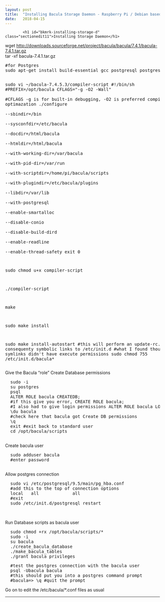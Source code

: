 ```yaml
---
layout: post
title:  "Installing Bacula Storage Daemon - Raspberry Pi / Debian based systems"
date:   2018-04-15
---
```


            <h1 id="bkmrk-installing-storage-d" class="sectionedit11">Installing Storage Daemon</h1>
<p id="bkmrk-wget-http%3A%2F%2Fdownload-0">wget <a class="urlextern" title="http://downloads.sourceforge.net/project/bacula/bacula/7.4.1/bacula-7.4.1.tar.gz" href="http://downloads.sourceforge.net/project/bacula/bacula/7.4.1/bacula-7.4.1.tar.gz" rel="nofollow">http://downloads.sourceforge.net/project/bacula/bacula/7.4.1/bacula-7.4.1.tar.gz</a> <br> tar -xf bacula-7.4.1.tar.gz</p>
<pre class="code" id="bkmrk-%23for-postgres-sudo-a">#for Postgres
sudo apt-get install build-essential gcc postgresql postgresql-server-dev-all

sudo vi ~/bacula-7.4.5.3/compiler-script
      #!/bin/sh
      #PREFIX=/opt/bacula
      CFLAGS="-g -O2 -Wall" \
      #CFLAGS -g is for built-in debugging, -O2 is preferred compiler optimazation
      ./configure \
            --sbindir=/bin \
            --sysconfdir=/etc/bacula \
            --docdir=/html/bacula \
            --htmldir=/html/bacula \
            --with-working-dir=/var/bacula \
            --with-pid-dir=/var/run \
            --with-scriptdir=/home/pi/bacula/scripts \
            --with-plugindir=/etc/bacula/plugins \
            --libdir=/var/lib \
            --with-postgresql \
            --enable-smartalloc \
            --disable-conio \
            --disable-build-dird \
            --enable-readline \
            --enable-thread-safety
    exit 0

sudo chmod u+x compiler-script
  
./compiler-script

make
  
sudo make install
  
sudo make install-autostart
#this will perform an update-rc.d and consequenty symbolic links to /etc/init.d
#what I found though, was the symlinks didn't have execute permissions
sudo chmod 755 /etc/init.d/bacula*
</pre>
<p id="bkmrk-give-the-bacula-%E2%80%9Cr-0">Give the Bacula “role” Create Database permissions</p>
<pre class="code" id="bkmrk-sudo--i-su-postgres--0">  sudo -i
  su postgres
  psql
  ALTER ROLE bacula CREATEDB;
  #if this give you error, CREATE ROLE bacula;
  #I also had to give login permissions ALTER ROLE bacula LOGIN;
  \du bacula
  #check here that bacula got Create DB permissions
  \q
  exit #exit back to standard user
  cd /opt/bacula/scripts
  </pre>
<p id="bkmrk-create-bacula-user-0">Create bacula user</p>
<pre class="code" id="bkmrk-sudo-adduser-bacula--0">  sudo adduser bacula
  #enter password
  </pre>
<p id="bkmrk-allow-postgres-conne-0">Allow postgres connection</p>
<pre class="code" id="bkmrk-sudo-vi-%2Fetc%2Fpostgre-0">  sudo vi /etc/postgresql/9.5/main/pg_hba.conf
  #add this to the top of connection options
  local   all             all                                     trust
  #exit
  sudo /etc/init.d/postgresql restart
  
  </pre>
<p id="bkmrk-run-database-scripts-0">Run Database scripts as bacula user</p>
<pre class="code" id="bkmrk-sudo-chmod-%2Brx-%2Fopt%2F-1">  sudo chmod +rx /opt/bacula/scripts/*
  sudo -i
  su bacula
  ./create_bacula_database 
  ./make_bacula_tables
  ./grant_bacula_privileges </pre>
<pre class="code" id="bkmrk-%23test-the-postgres-c-0">  #test the postgres connection with the bacula user
  psql -Ubacula bacula
  #this should put you into a postgres command prompt 
  #bacula=&gt; \q #quit the prompt</pre>
<p id="bkmrk-go-on-to-edit-the-%2Fe">Go on to edit the /etc/bacula/*.conf files as usual</p>
    </div>
                <hr>

